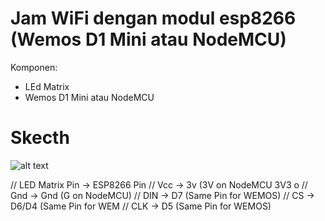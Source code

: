 # Jam WiFi dengan modul esp8266 (Wemos D1 Mini atau NodeMCU)

Komponen:
- LEd Matrix
- Wemos D1 Mini atau NodeMCU


# Skecth
![alt text](https://github.com//brifeb/2DOF-Servo-WiFi-Control/blob/master/img/skema.png?raw=true)

// LED Matrix Pin -> ESP8266 Pin
// Vcc            -> 3v  (3V on NodeMCU 3V3 o
// Gnd            -> Gnd (G on NodeMCU)
// DIN            -> D7  (Same Pin for WEMOS)
// CS             -> D6/D4  (Same Pin for WEM
// CLK            -> D5  (Same Pin for WEMOS)